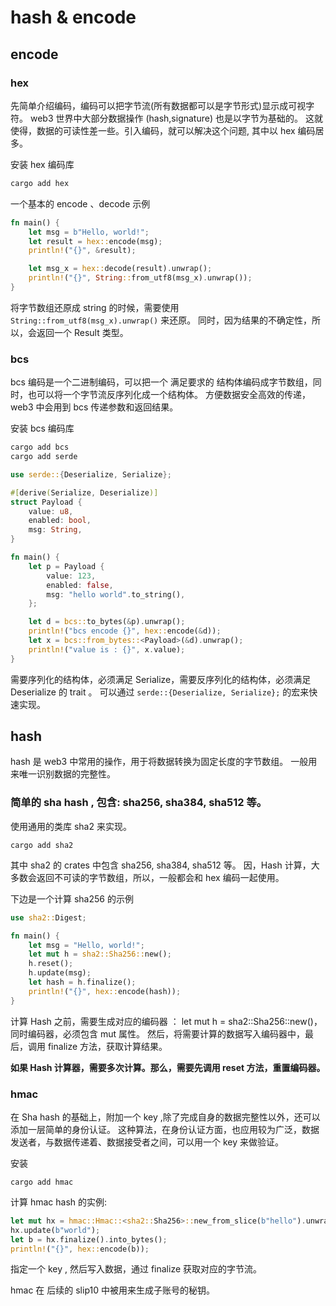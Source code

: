 # hash & encode

## encode

### hex

先简单介绍编码，编码可以把字节流(所有数据都可以是字节形式)显示成可视字符。
web3 世界中大部分数据操作 (hash,signature) 也是以字节为基础的。
这就使得，数据的可读性差一些。引入编码，就可以解决这个问题, 其中以 hex 编码居多。

安装 hex 编码库

```bash
cargo add hex
```

一个基本的 encode 、decode 示例

```rust
fn main() {
    let msg = b"Hello, world!";
    let result = hex::encode(msg);
    println!("{}", &result);

    let msg_x = hex::decode(result).unwrap();
    println!("{}", String::from_utf8(msg_x).unwrap());
}
```

将字节数组还原成 string 的时候，需要使用 `String::from_utf8(msg_x).unwrap()` 来还原。
同时，因为结果的不确定性，所以，会返回一个 Result 类型。

### bcs

bcs 编码是一个二进制编码，可以把一个 满足要求的 结构体编码成字节数组，同时，也可以将一个字节流反序列化成一个结构体。
方便数据安全高效的传递，web3 中会用到 bcs 传递参数和返回结果。

安装 bcs 编码库

```bash
cargo add bcs
cargo add serde
```

```rust
use serde::{Deserialize, Serialize};

#[derive(Serialize, Deserialize)]
struct Payload {
    value: u8,
    enabled: bool,
    msg: String,
}

fn main() {
    let p = Payload {
        value: 123,
        enabled: false,
        msg: "hello world".to_string(),
    };

    let d = bcs::to_bytes(&p).unwrap();
    println!("bcs encode {}", hex::encode(&d));
    let x = bcs::from_bytes::<Payload>(&d).unwrap();
    println!("value is : {}", x.value);
}


```

需要序列化的结构体，必须满足 Serialize，需要反序列化的结构体，必须满足 Deserialize 的 trait 。
可以通过 `serde::{Deserialize, Serialize};` 的宏来快速实现。

## hash

hash 是 web3 中常用的操作，用于将数据转换为固定长度的字节数组。
一般用来唯一识别数据的完整性。

### 简单的 sha hash , 包含: sha256, sha384, sha512 等。

使用通用的类库 sha2 来实现。

```shell
cargo add sha2
```

其中 sha2 的 crates 中包含 sha256, sha384, sha512 等。
因，Hash 计算，大多数会返回不可读的字节数组，所以，一般都会和 hex 编码一起使用。

下边是一个计算 sha256 的示例

```rust
use sha2::Digest;

fn main() {
    let msg = "Hello, world!";
    let mut h = sha2::Sha256::new();
    h.reset();
    h.update(msg);
    let hash = h.finalize();
    println!("{}", hex::encode(hash));
}

```

计算 Hash 之前，需要生成对应的编码器 ： let mut h = sha2::Sha256::new()， 同时编码器，必须包含 mut 属性。
然后，将需要计算的数据写入编码器中，最后，调用 finalize 方法，获取计算结果。

**如果 Hash 计算器，需要多次计算。那么，需要先调用 reset 方法，重置编码器。**

### hmac

在 Sha hash 的基础上，附加一个 key ,除了完成自身的数据完整性以外，还可以添加一层简单的身份认证。
这种算法，在身份认证方面，也应用较为广泛，数据发送者，与数据传递着、数据接受者之间，可以用一个 key 来做验证。

安装

```shell
cargo add hmac
```

计算 hmac hash 的实例:

```rust
let mut hx = hmac::Hmac::<sha2::Sha256>::new_from_slice(b"hello").unwrap();
hx.update(b"world");
let b = hx.finalize().into_bytes();
println!("{}", hex::encode(b));
```

指定一个 key , 然后写入数据，通过 finalize 获取对应的字节流。

hmac 在 后续的 slip10 中被用来生成子账号的秘钥。
